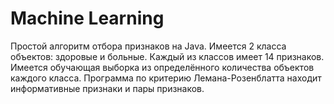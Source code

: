 # Machine Learning
Простой алгоритм отбора признаков на Java. Имеется 2 класса объектов: здоровые и больные.
Каждый из классов имеет 14 признаков. Имеется обучающая выборка из определённого количества
объектов каждого класса. Программа по критерию Лемана-Розенблатта находит информативные
признаки и пары признаков. 

